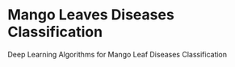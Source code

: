 # Mango Leaves Diseases Classification
Deep Learning Algorithms for Mango Leaf Diseases Classification
